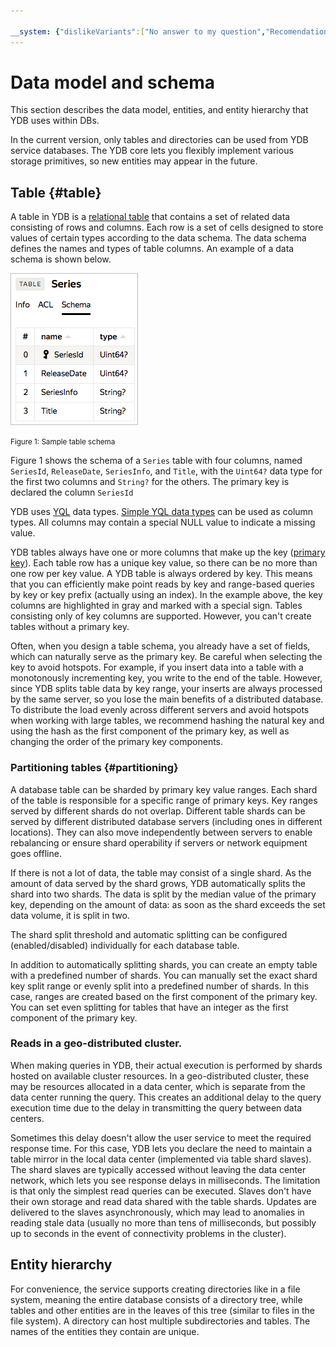 ```yaml
---

__system: {"dislikeVariants":["No answer to my question","Recomendations didn't help","The content doesn't match title","Other"]}
---
```

# Data model and schema

This section describes the data model, entities, and entity hierarchy that YDB uses within DBs.

In the current version, only tables and directories can be used from YDB service databases.
The YDB core lets you flexibly implement various storage primitives, so new entities may appear in the future.

## Table {#table}

A table in YDB is a [relational table](https://en.wikipedia.org/wiki/Table_(database)) that contains a set of related data consisting of rows and columns. Each row is a set of cells designed to store values of certain types according to the data schema. The data schema defines the names and types of table columns. An example of a data schema is shown below.

![Datamodel_of_a_relational_table](../_assets/datamodel_rtable.png)

<small>Figure 1: Sample table schema</small>

Figure 1 shows the schema of a ```Series``` table with four columns, named ```SeriesId```, ```ReleaseDate```, ```SeriesInfo```, and ```Title```, with the ```Uint64?``` data type for the first two columns and ```String?``` for the others. The primary key is declared the column ```SeriesId```

YDB uses [YQL](datatypes.md) data types. [Simple YQL data types](../yql/reference/types/primitive.md) can be used as column types. All columns may contain a special NULL value to indicate a missing value.

YDB tables always have one or more columns that make up the key ([primary key](https://en.wikipedia.org/wiki/Unique_key)). Each table row has a unique key value, so there can be no more than one row per key value. A YDB table is always ordered by key. This means that you can efficiently make point reads by key and range-based queries by key or key prefix (actually using an index). In the example above, the key columns are highlighted in gray and marked with a special sign. Tables consisting only of key columns are supported. However, you can't create tables without a primary key.

Often, when you design a table schema, you already have a set of fields, which can naturally serve as the primary key. Be careful when selecting the key to avoid hotspots.
For example, if you insert data into a table with a monotonously incrementing key, you write to the end of the table. However, since YDB splits table data by key range, your inserts are always processed by the same server, so you lose the main benefits of a distributed database.
To distribute the load evenly across different servers and avoid hotspots when working with large tables, we recommend hashing the natural key and using the hash as the first component of the primary key, as well as changing the order of the primary key components.

### Partitioning tables {#partitioning}

A database table can be sharded by primary key value ranges. Each shard of the table is responsible for a specific range of primary keys. Key ranges served by different shards do not overlap. Different table shards can be served by different distributed database servers (including ones in different locations). They can also move independently between servers to enable rebalancing or ensure shard operability if servers or network equipment goes offline.

If there is not a lot of data, the table may consist of a single shard. As the amount of data served by the shard grows, YDB automatically splits the shard into two shards. The data is split by the median value of the primary key, depending on the amount of data: as soon as the shard exceeds the set data volume, it is split in two.

The shard split threshold and automatic splitting can be configured (enabled/disabled) individually for each database table.

In addition to automatically splitting shards, you can create an empty table with a predefined number of shards. You can manually set the exact shard key split range or evenly split into a predefined number of shards. In this case, ranges are created based on the first component of the primary key. You can set even splitting for tables that have an integer as the first component of the primary key.

### Reads in a geo-distributed cluster.

When making queries in YDB, their actual execution is performed by shards hosted on available cluster resources. In a geo-distributed cluster, these may be resources allocated in a data center, which is separate from the data center running the query. This creates an additional delay to the query execution time due to the delay in transmitting the query between data centers.

Sometimes this delay doesn't allow the user service to meet the required response time. For this case, YDB lets you declare the need to maintain a table mirror in the local data center (implemented via table shard slaves). The shard slaves are typically accessed without leaving the data center network, which lets you see response delays in milliseconds. The limitation is that only the simplest read queries can be executed. Slaves don't have their own storage and read data shared with the table shards. Updates are delivered to the slaves asynchronously, which may lead to anomalies in reading stale data (usually no more than tens of milliseconds, but possibly up to seconds in the event of connectivity problems in the cluster).

## Entity hierarchy

For convenience, the service supports creating directories like in a file system, meaning the entire database consists of a directory tree, while tables and other entities are in the leaves of this tree (similar to files in the file system). A directory can host multiple subdirectories and tables. The names of the entities they contain are unique.

